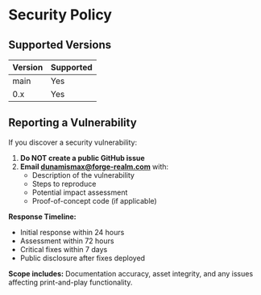 # Security Policy

## Supported Versions

| Version | Supported |
| ------- | --------- |
| main    | Yes       |
| 0.x     | Yes       |

## Reporting a Vulnerability

If you discover a security vulnerability:

1. **Do NOT create a public GitHub issue**
2. **Email <dunamismax@forge-realm.com>** with:
   - Description of the vulnerability
   - Steps to reproduce
   - Potential impact assessment
   - Proof-of-concept code (if applicable)

**Response Timeline:**

- Initial response within 24 hours
- Assessment within 72 hours
- Critical fixes within 7 days
- Public disclosure after fixes deployed

**Scope includes:** Documentation accuracy, asset integrity, and any issues affecting print-and-play functionality.
